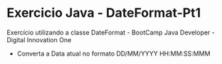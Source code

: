 # Exercicio Java - DateFormat-Pt1
Exercício utilizando a classe DateFormat - BootCamp Java Developer - Digital Innovation One

 - Converta a Data atual no formato DD/MM/YYYY HH:MM:SS:MMM